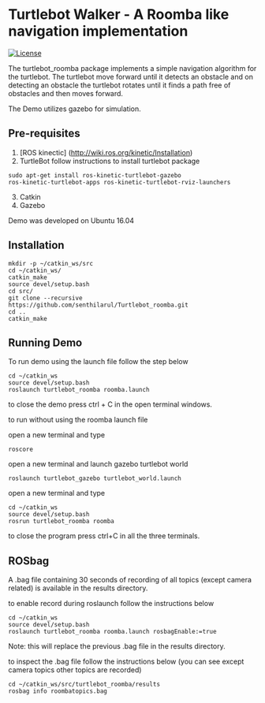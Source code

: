 # Turtlebot Walker - A Roomba like navigation implementation
[![License](https://img.shields.io/badge/License-BSD%203--Clause-blue.svg)](https://opensource.org/licenses/BSD-3-Clause)

The turtlebot_roomba package implements a simple navigation algorithm for the
turtlebot. The turtlebot move forward until it detects an obstacle and on
detecting an obstacle the turtlebot rotates until it finds a path free of obstacles 
and then moves forward.

The Demo utilizes gazebo for simulation.

## Pre-requisites
1) [ROS kinectic] (http://wiki.ros.org/kinetic/Installation)
2) TurtleBot 
follow instructions to install turtlebot package
```
sudo apt-get install ros-kinetic-turtlebot-gazebo 
ros-kinetic-turtlebot-apps ros-kinetic-turtlebot-rviz-launchers
```
3) Catkin
4) Gazebo 

Demo was developed on Ubuntu 16.04

## Installation
```
mkdir -p ~/catkin_ws/src
cd ~/catkin_ws/
catkin_make
source devel/setup.bash
cd src/
git clone --recursive https://github.com/senthilarul/Turtlebot_roomba.git
cd ..
catkin_make
```

## Running Demo
To run demo using the launch file follow the step below
```
cd ~/catkin_ws
source devel/setup.bash
roslaunch turtlebot_roomba roomba.launch
```

to close the demo press ctrl + C in the open terminal windows.

to run without using the roomba launch file

open a new terminal and type
```
roscore
```
open a new terminal and launch gazebo turtlebot world 
```
roslaunch turtlebot_gazebo turtlebot_world.launch
```
open a new terminal and type
```
cd ~/catkin_ws
source devel/setup.bash
rosrun turtlebot_roomba roomba
```
to close the program press ctrl+C in all the three terminals.

## ROSbag

A .bag file containing 30 seconds of recording of all topics (except camera related) is available in the results directory.

to enable record during roslaunch follow the instructions below
```
cd ~/catkin_ws
source devel/setup.bash
roslaunch turtlebot_roomba roomba.launch rosbagEnable:=true
```
Note: this will replace the previous .bag file in the results directory.

to inspect the .bag file follow the instructions below (you can see except camera topics 
other topics are recorded)
```
cd ~/catkin_ws/src/turtlebot_roomba/results
rosbag info roombatopics.bag
```

